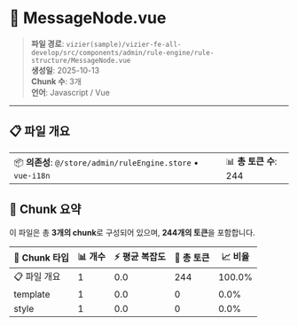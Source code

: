 # 📄 MessageNode.vue

> **파일 경로**: `vizier(sample)/vizier-fe-all-develop/src/components/admin/rule-engine/rule-structure/MessageNode.vue`  
> **생성일**: 2025-10-13  
> **Chunk 수**: 3개  
> **언어**: Javascript / Vue
---





## 📋 파일 개요

| | |
|--|--|
| 📦 **의존성**: `@/store/admin/ruleEngine.store` • `vue-i18n` | 📊 **총 토큰 수**: 244 |






## 🧩 Chunk 요약

이 파일은 총 **3개의 chunk**로 구성되어 있으며, **244개의 토큰**을 포함합니다.

| 🧩 Chunk 타입 | 📊 개수 | ⚡ 평균 복잡도 | 📝 총 토큰 | 📈 비율 |
|---------------|--------|-------------|----------|--------|
| 📋 파일 개요 | 1 | 0.0 | 244 | 100.0% |
| template | 1 | 0.0 | 0 | 0.0% |
| style | 1 | 0.0 | 0 | 0.0% |

